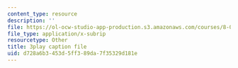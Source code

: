 ```yaml
---
content_type: resource
description: ''
file: https://ol-ocw-studio-app-production.s3.amazonaws.com/courses/8-04-quantum-physics-i-spring-2016/d728a6b3453d5ff389da7f35329d181e_sPsDI0dICtc.vtt
file_type: application/x-subrip
resourcetype: Other
title: 3play caption file
uid: d728a6b3-453d-5ff3-89da-7f35329d181e
---
```


